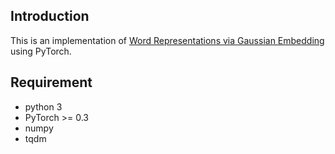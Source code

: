 ## Introduction
This is an implementation of [Word Representations via Gaussian Embedding](https://arxiv.org/pdf/1412.6623.pdf) using PyTorch.

## Requirement
* python 3
* PyTorch >= 0.3
* numpy
* tqdm

